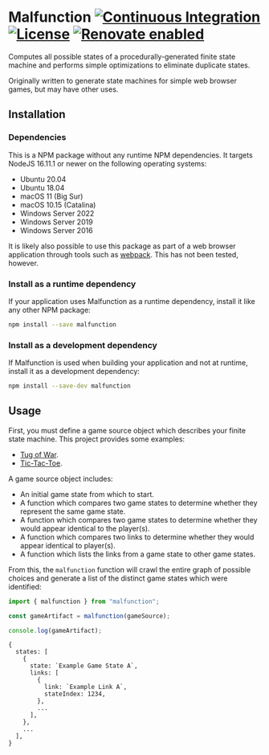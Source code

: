 # Malfunction [![Continuous Integration](https://github.com/jameswilddev/malfunction/workflows/Continuous%20Integration/badge.svg)](https://github.com/jameswilddev/malfunction/actions) [![License](https://img.shields.io/github/license/jameswilddev/malfunction.svg)](https://github.com/jameswilddev/malfunction/blob/master/license) [![Renovate enabled](https://img.shields.io/badge/renovate-enabled-brightgreen.svg)](https://renovatebot.com/)

Computes all possible states of a procedurally-generated finite state machine
and performs simple optimizations to eliminate duplicate states.

Originally written to generate state machines for simple web browser games, but
may have other uses.

## Installation

### Dependencies

This is a NPM package without any runtime NPM dependencies.  It targets NodeJS
16.11.1 or newer on the following operating systems:

- Ubuntu 20.04
- Ubuntu 18.04
- macOS 11 (Big Sur)
- macOS 10.15 (Catalina)
- Windows Server 2022
- Windows Server 2019
- Windows Server 2016

It is likely also possible to use this package as part of a web browser
application through tools such as [webpack](https://webpack.js.org/).  This has
not been tested, however.

### Install as a runtime dependency

If your application uses Malfunction as a runtime dependency, install it like
any other NPM package:

```bash
npm install --save malfunction
```

### Install as a development dependency

If Malfunction is used when building your application and not at runtime,
install it as a development dependency:

```bash
npm install --save-dev malfunction
```

## Usage

First, you must define a game source object which describes your finite state
machine.  This project provides some examples:

- [Tug of War](./examples/tug-of-war/index.ts).
- [Tic-Tac-Toe](./examples/tic-tac-toe/index.ts).

A game source object includes:

- An initial game state from which to start.
- A function which compares two game states to determine whether they represent
  the same game state.
- A function which compares two game states to determine whether they would
  appear identical to the player(s).
- A function which compares two links to determine whether they would appear
  identical to player(s).
- A function which lists the links from a game state to other game states.

From this, the `malfunction` function will crawl the entire graph of possible
choices and generate a list of the distinct game states which were identified:

```typescript
import { malfunction } from "malfunction";

const gameArtifact = malfunction(gameSource);

console.log(gameArtifact);
```

```
{
  states: [
    {
      state: `Example Game State A`,
      links: [
        {
          link: `Example Link A`,
          stateIndex: 1234,
        },
        ...
      ],
    },
    ...
  ],
}
```
